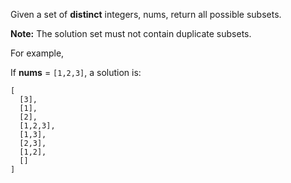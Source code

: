 Given a set of **distinct** integers, nums, return all possible subsets.

**Note:** The solution set must not contain duplicate subsets.

For example,

If **nums** = `[1,2,3]`, a solution is:
```
[
  [3],
  [1],
  [2],
  [1,2,3],
  [1,3],
  [2,3],
  [1,2],
  []
]
```